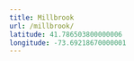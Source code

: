 ```yaml
---
title: Millbrook
url: /millbrook/
latitude: 41.786503800000006
longitude: -73.69218670000001
---
```

